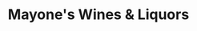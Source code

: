 ---
title: "Mayone's Wines & Liquors"
url: /glenmont/mayones-wines-und-liquors/
shop: Spirituosen
---